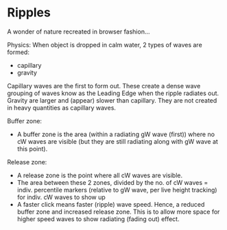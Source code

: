 # Ripples
A wonder of nature recreated in browser fashion...

Physics:
When object is dropped in calm water, 2 types of waves are formed:
- capillary
- gravity

Capillary waves are the first to form out. These create a dense wave grouping of waves know as the Leading Edge when the ripple radiates out. 
Gravity are larger and (appear) slower than capillary. They are not created in heavy quantities as capillary waves. 


Buffer zone:
- A buffer zone is the area (within a radiating gW wave (first)) where no cW waves are visible (but they are still radiating along with gW wave at this point).

Release zone:
- A release zone is the point where all cW waves are visible.
- The area between these 2 zones, divided by the no. of cW waves = indiv. percentile markers (relative to gW wave, per live height tracking) for indiv. cW waves to show up
- A faster click means faster (ripple) wave speed. Hence, a reduced buffer zone and increased release zone. This is to allow more space for higher speed waves to show radiating (fading out) effect. 
